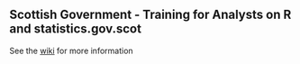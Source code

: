 ## Scottish Government - Training for Analysts on R and statistics.gov.scot

See the [wiki](https://github.com/Swirrl/sg-training-material/wiki) for more information
